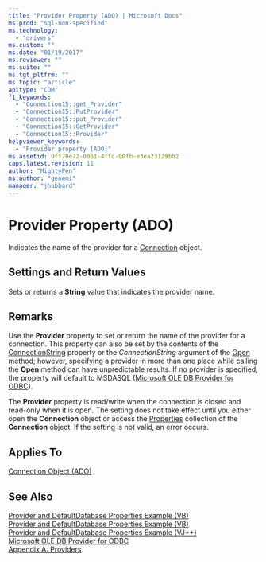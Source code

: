 ```yaml
---
title: "Provider Property (ADO) | Microsoft Docs"
ms.prod: "sql-non-specified"
ms.technology:
  - "drivers"
ms.custom: ""
ms.date: "01/19/2017"
ms.reviewer: ""
ms.suite: ""
ms.tgt_pltfrm: ""
ms.topic: "article"
apitype: "COM"
f1_keywords: 
  - "Connection15::get_Provider"
  - "Connection15::PutProvider"
  - "Connection15::put_Provider"
  - "Connection15::GetProvider"
  - "Connection15::Provider"
helpviewer_keywords: 
  - "Provider property [ADO]"
ms.assetid: 0ff70e72-0061-4ffc-90fb-e3ea23129bb2
caps.latest.revision: 11
author: "MightyPen"
ms.author: "genemi"
manager: "jhubbard"
---
```

# Provider Property (ADO)
Indicates the name of the provider for a [Connection](../../../ado/reference/ado-api/connection-object-ado.md) object.  
  
## Settings and Return Values  
 Sets or returns a **String** value that indicates the provider name.  
  
## Remarks  
 Use the **Provider** property to set or return the name of the provider for a connection. This property can also be set by the contents of the [ConnectionString](../../../ado/reference/ado-api/connectionstring-property-ado.md) property or the *ConnectionString* argument of the [Open](../../../ado/reference/ado-api/open-method-ado-connection.md) method; however, specifying a provider in more than one place while calling the **Open** method can have unpredictable results. If no provider is specified, the property will default to MSDASQL ([Microsoft OLE DB Provider for ODBC](../../../ado/guide/appendixes/microsoft-ole-db-provider-for-odbc.md)).  
  
 The **Provider** property is read/write when the connection is closed and read-only when it is open. The setting does not take effect until you either open the **Connection** object or access the [Properties](../../../ado/reference/ado-api/properties-collection-ado.md) collection of the **Connection** object. If the setting is not valid, an error occurs.  
  
## Applies To  
 [Connection Object (ADO)](../../../ado/reference/ado-api/connection-object-ado.md)  
  
## See Also  
 [Provider and DefaultDatabase Properties Example (VB)](../../../ado/reference/ado-api/provider-and-defaultdatabase-properties-example-vb.md)   
 [Provider and DefaultDatabase Properties Example (VB)](../../../ado/reference/ado-api/provider-and-defaultdatabase-properties-example-vb.md)   
 [Provider and DefaultDatabase Properties Example (VJ++)](../../../ado/reference/ado-api/provider-and-defaultdatabase-properties-example-vj.md)   
 [Microsoft OLE DB Provider for ODBC](../../../ado/guide/appendixes/microsoft-ole-db-provider-for-odbc.md)   
 [Appendix A: Providers](../../../ado/guide/appendixes/appendix-a-providers.md)